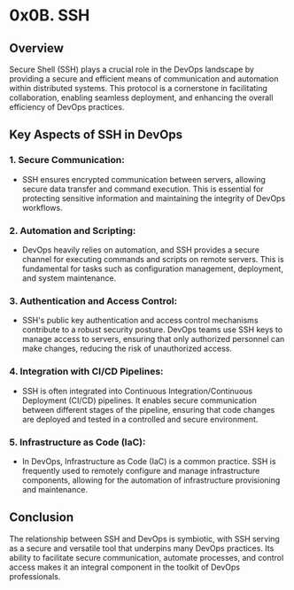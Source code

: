 # 0x0B. SSH
## Overview

Secure Shell (SSH) plays a crucial role in the DevOps landscape by providing a secure and efficient means of communication and automation within distributed systems. This protocol is a cornerstone in facilitating collaboration, enabling seamless deployment, and enhancing the overall efficiency of DevOps practices.

## Key Aspects of SSH in DevOps

### 1. **Secure Communication:**
   - SSH ensures encrypted communication between servers, allowing secure data transfer and command execution. This is essential for protecting sensitive information and maintaining the integrity of DevOps workflows.

### 2. **Automation and Scripting:**
   - DevOps heavily relies on automation, and SSH provides a secure channel for executing commands and scripts on remote servers. This is fundamental for tasks such as configuration management, deployment, and system maintenance.

### 3. **Authentication and Access Control:**
   - SSH's public key authentication and access control mechanisms contribute to a robust security posture. DevOps teams use SSH keys to manage access to servers, ensuring that only authorized personnel can make changes, reducing the risk of unauthorized access.

### 4. **Integration with CI/CD Pipelines:**
   - SSH is often integrated into Continuous Integration/Continuous Deployment (CI/CD) pipelines. It enables secure communication between different stages of the pipeline, ensuring that code changes are deployed and tested in a controlled and secure environment.

### 5. **Infrastructure as Code (IaC):**
   - In DevOps, Infrastructure as Code (IaC) is a common practice. SSH is frequently used to remotely configure and manage infrastructure components, allowing for the automation of infrastructure provisioning and maintenance.

## Conclusion

The relationship between SSH and DevOps is symbiotic, with SSH serving as a secure and versatile tool that underpins many DevOps practices. Its ability to facilitate secure communication, automate processes, and control access makes it an integral component in the toolkit of DevOps professionals.
